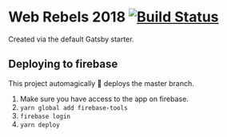 # Web Rebels 2018 [![Build Status](https://travis-ci.com/webrebels/web-rebels-2018.svg?branch=master)](https://travis-ci.com/webrebels/web-rebels-2018)

Created via the default Gatsby starter.

## Deploying to firebase

This project automagically :crystal_ball: deploys the master branch.

1.  Make sure you have access to the app on firebase.
2.  `yarn global add firebase-tools`
3.  `firebase login`
4.  `yarn deploy`
